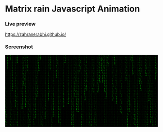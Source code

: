 # Matrix rain Javascript Animation
### Live preview
https://zahranerabhi.github.io/

### Screenshot
<img src="documentation/Screenshot.png"></img>

